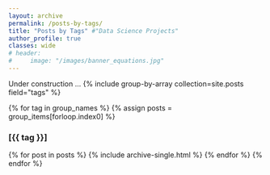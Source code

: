 ```yaml
---
layout: archive
permalink: /posts-by-tags/
title: "Posts by Tags" #"Data Science Projects"
author_profile: true
classes: wide
# header:
#     image: "/images/banner_equations.jpg"
---
```

Under construction ...
{% include group-by-array collection=site.posts field="tags" %}

{% for tag in group_names %}
  {% assign posts = group_items[forloop.index0] %}
  <h3 id="{{ tag | slugify }}" class="archive__subtitle">[{{ tag }}]</h3>
  {% for post in posts %}
    {% include archive-single.html %}
  {% endfor %}
{% endfor %}
